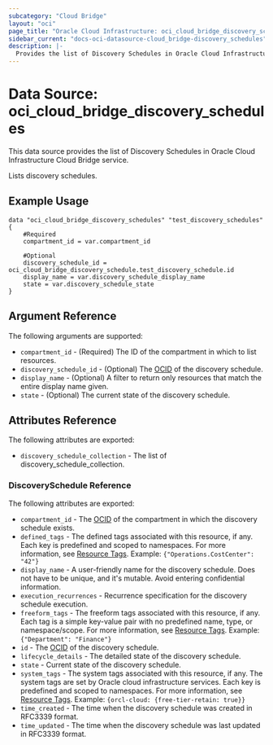 ```yaml
---
subcategory: "Cloud Bridge"
layout: "oci"
page_title: "Oracle Cloud Infrastructure: oci_cloud_bridge_discovery_schedules"
sidebar_current: "docs-oci-datasource-cloud_bridge-discovery_schedules"
description: |-
  Provides the list of Discovery Schedules in Oracle Cloud Infrastructure Cloud Bridge service
---
```


# Data Source: oci_cloud_bridge_discovery_schedules
This data source provides the list of Discovery Schedules in Oracle Cloud Infrastructure Cloud Bridge service.

Lists discovery schedules.

## Example Usage

```hcl
data "oci_cloud_bridge_discovery_schedules" "test_discovery_schedules" {
	#Required
	compartment_id = var.compartment_id

	#Optional
	discovery_schedule_id = oci_cloud_bridge_discovery_schedule.test_discovery_schedule.id
	display_name = var.discovery_schedule_display_name
	state = var.discovery_schedule_state
}
```

## Argument Reference

The following arguments are supported:

* `compartment_id` - (Required) The ID of the compartment in which to list resources.
* `discovery_schedule_id` - (Optional) The [OCID](https://docs.cloud.oracle.com/iaas/Content/General/Concepts/identifiers.htm) of the discovery schedule.
* `display_name` - (Optional) A filter to return only resources that match the entire display name given.
* `state` - (Optional) The current state of the discovery schedule.


## Attributes Reference

The following attributes are exported:

* `discovery_schedule_collection` - The list of discovery_schedule_collection.

### DiscoverySchedule Reference

The following attributes are exported:

* `compartment_id` - The [OCID](https://docs.cloud.oracle.com/iaas/Content/General/Concepts/identifiers.htm) of the compartment in which the discovery schedule exists.
* `defined_tags` - The defined tags associated with this resource, if any. Each key is predefined and scoped to namespaces. For more information, see [Resource Tags](https://docs.cloud.oracle.com/iaas/Content/General/Concepts/resourcetags.htm). Example: `{"Operations.CostCenter": "42"}` 
* `display_name` - A user-friendly name for the discovery schedule. Does not have to be unique, and it's mutable. Avoid entering confidential information. 
* `execution_recurrences` - Recurrence specification for the discovery schedule execution.
* `freeform_tags` - The freeform tags associated with this resource, if any. Each tag is a simple key-value pair with no predefined name, type, or namespace/scope. For more information, see [Resource Tags](https://docs.cloud.oracle.com/iaas/Content/General/Concepts/resourcetags.htm). Example: `{"Department": "Finance"}` 
* `id` - The [OCID](https://docs.cloud.oracle.com/iaas/Content/General/Concepts/identifiers.htm) of the discovery schedule.
* `lifecycle_details` - The detailed state of the discovery schedule.
* `state` - Current state of the discovery schedule.
* `system_tags` - The system tags associated with this resource, if any. The system tags are set by Oracle cloud infrastructure services. Each key is predefined and scoped to namespaces. For more information, see [Resource Tags](https://docs.cloud.oracle.com/iaas/Content/General/Concepts/resourcetags.htm). Example: `{orcl-cloud: {free-tier-retain: true}}` 
* `time_created` - The time when the discovery schedule was created in RFC3339 format.
* `time_updated` - The time when the discovery schedule was last updated in RFC3339 format.

